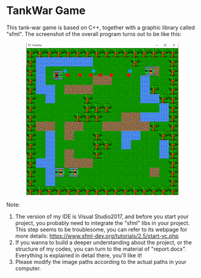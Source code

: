 # TankWar Game
  This tank-war game is based on C++, together with a graphic library called "sfml". The screenshot of the overall program turns out to be like this:

<div align=center><img width="400" height="400" src="https://github.com/Kobeyond/TankWar-Game/blob/master/image-folder/screenshot.png"/></div>
 

Note:
1. The version of my IDE is Visual Studio2017, and before you start your project, you probably need to integrate the "sfml" libs in your project. This step seems to be troublesome, you can refer to its webpage for more details: https://www.sfml-dev.org/tutorials/2.5/start-vc.php
2. If you wanna to build a deeper understanding about the project, or the structure of my codes, you can turn to the material of "report.docx". Everything is explained in detail there, you'll like it! 
3. Please modify the image paths according to the actual paths in your computer.
